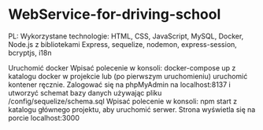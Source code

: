 # WebService-for-driving-school
PL: 
Wykorzystane technologie: HTML, CSS, JavaScript, MySQL, Docker, Node.js z bibliotekami Express, sequelize, nodemon, express-session, bcryptjs, i18n

Uruchomić docker
Wpisać polecenie w konsoli: docker-compose up z katalogu docker w projekcie lub (po pierwszym uruchomieniu) uruchomić kontener ręcznie.
Zalogować się na phpMyAdmin na localhost:8137 i utworzyć schemat bazy danych używając pliku /config/sequelize/schema.sql
Wpisać polecenie w konsoli: npm start z katalogu głównego projektu, aby uruchomić serwer.
Strona wyświetla się na porcie localhost:3000
